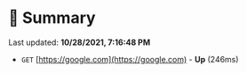 # 📖 Summary
Last updated: **10/28/2021, 7:16:48 PM**

- `GET` [https://google.com](https://google.com) - **Up** (246ms)
